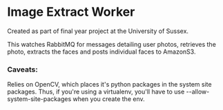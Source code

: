 # Image Extract Worker

Created as part of final year project at the University of Sussex.

This watches RabbitMQ for messages detailing user photos, retrieves the photo, extracts the faces and posts individual faces to AmazonS3.

### Caveats:

Relies on OpenCV, which places it's python packages in the system site packages. Thus, if you're using a virtualenv, you'll have to
use --allow-system-site-packages when you create the env.
